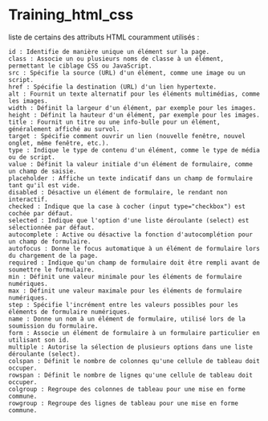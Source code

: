 # Training_html_css

liste de certains des attributs HTML couramment utilisés :

    id : Identifie de manière unique un élément sur la page.
    class : Associe un ou plusieurs noms de classe à un élément, permettant le ciblage CSS ou JavaScript.
    src : Spécifie la source (URL) d'un élément, comme une image ou un script.
    href : Spécifie la destination (URL) d'un lien hypertexte.
    alt : Fournit un texte alternatif pour les éléments multimédias, comme les images.
    width : Définit la largeur d'un élément, par exemple pour les images.
    height : Définit la hauteur d'un élément, par exemple pour les images.
    title : Fournit un titre ou une info-bulle pour un élément, généralement affiché au survol.
    target : Spécifie comment ouvrir un lien (nouvelle fenêtre, nouvel onglet, même fenêtre, etc.).
    type : Indique le type de contenu d'un élément, comme le type de média ou de script.
    value : Définit la valeur initiale d'un élément de formulaire, comme un champ de saisie.
    placeholder : Affiche un texte indicatif dans un champ de formulaire tant qu'il est vide.
    disabled : Désactive un élément de formulaire, le rendant non interactif.
    checked : Indique que la case à cocher (input type="checkbox") est cochée par défaut.
    selected : Indique que l'option d'une liste déroulante (select) est sélectionnée par défaut.
    autocomplete : Active ou désactive la fonction d'autocomplétion pour un champ de formulaire.
    autofocus : Donne le focus automatique à un élément de formulaire lors du chargement de la page.
    required : Indique qu'un champ de formulaire doit être rempli avant de soumettre le formulaire.
    min : Définit une valeur minimale pour les éléments de formulaire numériques.
    max : Définit une valeur maximale pour les éléments de formulaire numériques.
    step : Spécifie l'incrément entre les valeurs possibles pour les éléments de formulaire numériques.
    name : Donne un nom à un élément de formulaire, utilisé lors de la soumission du formulaire.
    form : Associe un élément de formulaire à un formulaire particulier en utilisant son id.
    multiple : Autorise la sélection de plusieurs options dans une liste déroulante (select).
    colspan : Définit le nombre de colonnes qu'une cellule de tableau doit occuper.
    rowspan : Définit le nombre de lignes qu'une cellule de tableau doit occuper.
    colgroup : Regroupe des colonnes de tableau pour une mise en forme commune.
    rowgroup : Regroupe des lignes de tableau pour une mise en forme commune.
